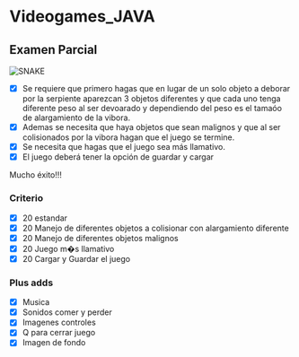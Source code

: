 # Videogames_JAVA

## Examen Parcial

 ![SNAKE](https://dl.dropboxusercontent.com/u/39165599/Github%20Projects/Snake.png)
 - [x] Se requiere que primero hagas que en lugar de un solo objeto a deborar por la serpiente aparezcan 3 objetos diferentes y que cada uno tenga diferente peso al ser devoarado y dependiendo del peso es el tamaóo de alargamiento de la vibora.
 - [x] Ademas se necesita que haya objetos que sean malignos y que al ser colisionados por la vibora hagan que el juego se termine.
 - [x] Se necesita que hagas que el juego sea más llamativo.
 - [x] El juego deberá tener la opción de guardar y cargar

Mucho éxito!!!


### Criterio

- [x] 20 estandar
- [x] 20 Manejo de diferentes objetos a colisionar con alargamiento diferente
- [x] 20 Manejo de diferentes objetos malignos
- [x] 20 Juego m�s llamativo
- [x] 20  Cargar y Guardar el juego

### Plus adds

- [x] Musica
- [x] Sonidos comer y perder
- [x] Imagenes controles
- [x] Q para cerrar juego
- [x] Imagen de fondo
